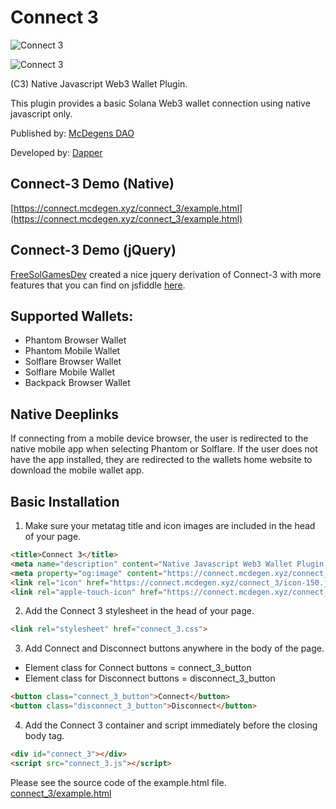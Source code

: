 # Connect 3
![Connect 3](https://connect.mcdegen.xyz/connect_3/icon-150.jpg)

![Connect 3](https://connect.mcdegen.xyz/connect_3/connect_3_snapshot.png)


(C3) Native Javascript Web3 Wallet Plugin.

This plugin provides a basic Solana Web3 wallet connection using native javascript only.

Published by: [McDegens DAO](https://discord.com/invite/hXXDvYTQhj)

Developed by: [Dapper](https://twitter.com/SolDapper) 

## Connect-3 Demo (Native)
[https://connect.mcdegen.xyz/connect_3/example.html](https://connect.mcdegen.xyz/connect_3/example.html)

## Connect-3 Demo (jQuery)
[FreeSolGamesDev](https://jsfiddle.net/user/FreeSolGamesDev/fiddles/) created a nice jquery derivation of Connect-3 with more features that you can find on jsfiddle [here](https://jsfiddle.net/FreeSolGamesDev/7a4yvx23/281/).

## Supported Wallets:
* Phantom Browser Wallet
* Phantom Mobile Wallet
* Solflare Browser Wallet
* Solflare Mobile Wallet
* Backpack Browser Wallet

## Native Deeplinks
If connecting from a mobile device browser, the user is redirected to the native mobile app when selecting Phantom or Solflare. If the user does not have the app installed, they are redirected to the wallets home website to download the mobile wallet app.

## Basic Installation

1. Make sure your metatag title and icon images are included in the head of your page.
```html
<title>Connect 3</title>
<meta name="description" content="Native Javascript Web3 Wallet Plugin." />
<meta property="og:image" content="https://connect.mcdegen.xyz/connect_3/icon-150.jpg">
<link rel="icon" href="https://connect.mcdegen.xyz/connect_3/icon-150.jpg" type="image/png">
<link rel="apple-touch-icon" href="https://connect.mcdegen.xyz/connect_3/icon-150.jpg" type="image/png">
```

2. Add the Connect 3 stylesheet in the head of your page.
```html
<link rel="stylesheet" href="connect_3.css">
```

3. Add Connect and Disconnect buttons anywhere in the body of the page.
* Element class for Connect buttons = connect_3_button
* Element class for Disconnect buttons = disconnect_3_button
```html
<button class="connect_3_button">Connect</button>
<button class="disconnect_3_button">Disconnect</button>
```

4. Add the Connect 3 container and script immediately before the closing body tag.
```html
<div id="connect_3"></div>
<script src="connect_3.js"></script>
```

Please see the source code of the example.html file.
[connect_3/example.html](https://github.com/McDegens-DAO/Connect-3/blob/main/connect_3/example.html)
